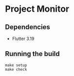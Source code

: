 # Project Monitor

## Dependencies

 * Flutter 3.19

## Running the build

```
make setup
make check
```
